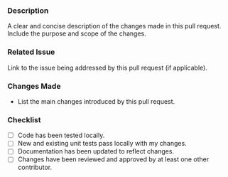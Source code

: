 ### Description

A clear and concise description of the changes made in this pull request. Include the purpose and scope of the changes.

### Related Issue

Link to the issue being addressed by this pull request (if applicable).

### Changes Made

- List the main changes introduced by this pull request.

### Checklist

- [ ] Code has been tested locally.
- [ ] New and existing unit tests pass locally with my changes.
- [ ] Documentation has been updated to reflect changes.
- [ ] Changes have been reviewed and approved by at least one other contributor.
